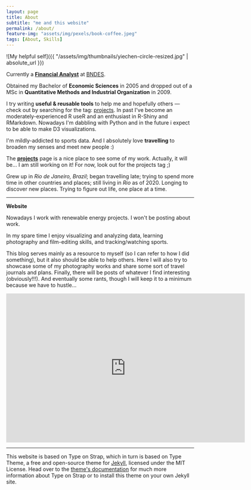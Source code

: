 ```yaml
---
layout: page
title: About
subtitle: "me and this website" 
permalink: /about/
feature-img: "assets/img/pexels/book-coffee.jpeg"
tags: [About, Skills]
---
```


![My helpful self]({{ "/assets/img/thumbnails/yiechen-circle-resized.jpg" | absolute_url }})

<div id="aboutme-section">

<p class="about-text">
<span class="fa fa-briefcase about-icon"></span>
Currently a <a href="https://www.investopedia.com/articles/financialcareers/06/financialanalyst.asp"><strong>Financial Analyst</strong></a> at <a href="https://www.bndes.gov.br/SiteBNDES/bndes/bndes_en" target="_blank">BNDES</a>.
</p>

<p class="about-text">
<span class="fa fa-graduation-cap about-icon"></span>
Obtained my Bachelor of <strong>Economic Sciences</strong> in 2005 and dropped out of a MSc in <strong>Quantitative Methods and Industrial Organization</strong> in 2009.
</p>

<p class="about-text">
<span class="fa fa-code about-icon"></span>
I try writing <strong>useful & reusable tools</strong> to help me and hopefully others &mdash; check out by searching for the tag: <a href="/projects">projects</a>. In past I've become an moderately-experienced R useR and an enthusiast in R-Shiny and RMarkdown. Nowadays I'm dabbling with Python and in the future i expect to be able to make D3 visualizations.
</p>

<p class="about-text">
<span class="fa fa-heart about-icon"></span>
I'm mildly-addicted to sports data. And I absolutely love <strong>travelling</strong> to broaden my senses and meet new people :) 
</p>

<p class="about-text">
<span class="fa fa-file-text-o about-icon"></span>
The <strong><a href="/projects">projects</a></strong> page is a nice place to see some of my work. Actually, it will be... I am still working on it! For now, look out for the projects tag ;)
</p>

<p class="about-text">
<span class="fa fa-globe about-icon"></span>
Grew up in <i>Rio de Janeiro, Brazil</i>; began travelling late; trying to spend more time in other countries and places; still living in <i>Rio</i> as of 2020. Longing to discover new places. Trying to figure out life, one place at a time.
</p>

<hr>
<strong>Website</strong>
<br>

<p class="about-text">
Nowadays I work with renewable energy projects. I won't be posting about work.
</p>

<p class="about-text">
In my spare time I enjoy visualizing and analyzing data, learning photography and film-editing skills, and tracking/watching sports.
</p>

<p class="about-text">
This blog serves mainly as a resource to myself (so I can refer to how I did something), but it also should be able to help others. Here I will also try to showcase some of my photography works and share some sort of travel journals and plans. Finally, there will be posts of whatever I find interesting (obviously!!!). And eventually some rants, though I will keep it to a minimum because we have to hustle...
</p>

<iframe width="640" height="400" src="https://www.youtube.com/embed/L9VBpbnXhWk" frameborder="0" allow="autoplay; encrypted-media" allowfullscreen></iframe>

<br>
<hr>

<p class="about-text">
This website is based on Type on Strap, which in turn is based on Type Theme, a free and open-source theme for <a href="http://jekyllrb.com/">Jekyll</a>, licensed under the MIT License. Head over to the <a href="https://github.io/sylhare/Type-on-Strap">theme's documentation</a> for much more information about Type on Strap or to install this theme on your own Jekyll site.
</p>
